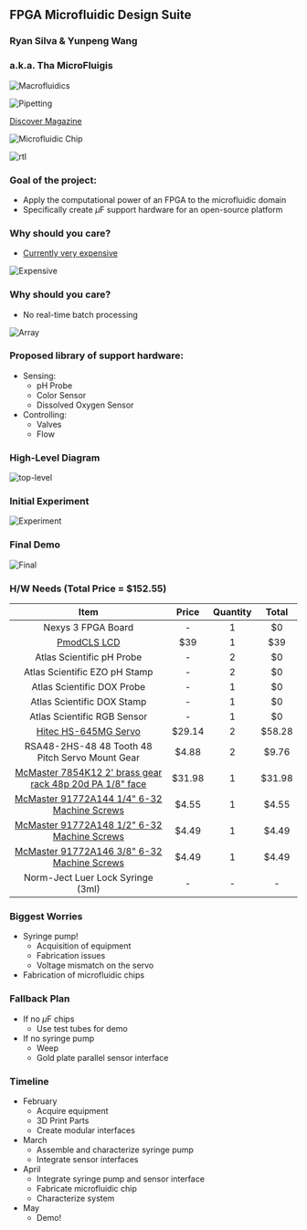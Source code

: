 ## FPGA Microfluidic Design Suite  
### **Ryan Silva & Yunpeng Wang**
### a.k.a. Tha MicroFluigis



![Macrofluidics](toilet.jpg)



![Pipetting](pipetting.jpg)

[Discover Magazine](http://blogs.discovermagazine.com/bodyhorrors/2013/03/20/mouth_pipetting/)



![Microfluidic Chip](uf.png)



![rtl](rtl.jpg)



### Goal of the project:
- Apply the computational power of an FPGA to the microfluidic domain 
- Specifically create $\mu$F support hardware for an open-source platform



### Why should you care?
- [Currently very expensive](http://products.labsmith.com/labpackage-micro-and-nano-fluidic-work-station/#.VOSsrjUrr7A)

![Expensive](cost.png)



### Why should you care?
- No real-time batch processing

![Array](array.png)



### Proposed library of support hardware:
  - Sensing:
    - pH Probe
    - Color Sensor
    - Dissolved Oxygen Sensor
  - Controlling:
    - Valves
    - Flow



### High-Level Diagram

![top-level](top.png)



### Initial Experiment

![Experiment](experiment.png)



### Final Demo

![Final](final.png)



### H/W Needs (Total Price = $152.55)

| Item | Price | Quantity | Total |
| :-: | :-: | :-: | :-: |
| Nexys 3 FPGA Board | - | 1 | $0 |
| [PmodCLS LCD](http://www.digilentinc.com/Products/Detail.cfm?NavPath=2,401,473&Prod=PMOD-CLS) | $39 | 1 | $39 |
| Atlas Scientific pH Probe | - | 2 | $0 |
| Atlas Scientific EZO pH Stamp | - | 2 | $0 |
| Atlas Scientific DOX Probe | - | 1 | $0 |
| Atlas Scientific DOX Stamp | - | 1 | $0 |
| Atlas Scientific RGB Sensor | - | 1 | $0 |
| [Hitec HS-645MG Servo](http://www.amazon.com/Hitec-32645S-HS-645MG-Torque-Metal/dp/B003T6RSVQ/ref=sr_1_1?ie=UTF8&qid=1424281100&sr=8-1&keywords=hs-645mg) | $29.14 | 2 | $58.28 |
| RSA48-2HS-48 48 Tooth 48 Pitch Servo Mount Gear | $4.88 | 2 | $9.76 |
| [McMaster 7854K12 2' brass gear rack 48p 20d PA 1/8" face](http://www.mcmaster.com/#catalog/121/1106/=vyqxny) | $31.98 | 1 | $31.98 |
| [McMaster 91772A144 1/4" 6-32 Machine Screws](http://www.mcmaster.com/#catalog/121/3001/=vyr01f) | $4.55 | 1 | $4.55 |
| [McMaster 91772A148 1/2" 6-32 Machine Screws](http://www.mcmaster.com/#catalog/121/3001/=vyr1d3) | $4.49 | 1 | $4.49 |
| [McMaster 91772A146 3/8" 6-32 Machine Screws](http://www.mcmaster.com/#catalog/121/3001/=vyr1kl) | $4.49 | 1 | $4.49 |
| Norm-Ject Luer Lock Syringe (3ml) | - | - | - |



### Biggest Worries
- Syringe pump!
  - Acquisition of equipment
  - Fabrication issues
  - Voltage mismatch on the servo
- Fabrication of microfluidic chips



### Fallback Plan
- If no $\mu$F chips
  - Use test tubes for demo
- If no syringe pump
  - Weep
  - Gold plate parallel sensor interface



### Timeline
- February
  - Acquire equipment
  - 3D Print Parts
  - Create modular interfaces
- March
  - Assemble and characterize syringe pump
  - Integrate sensor interfaces
- April
  - Integrate syringe pump and sensor interface
  - Fabricate microfluidic chip
  - Characterize system
- May 
  - Demo!
